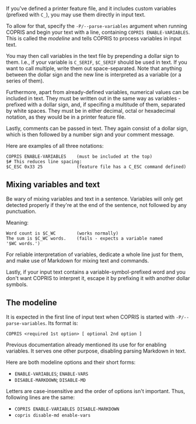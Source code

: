 If you've defined a printer feature file, and it includes custom variables (prefixed with `C_`), you may use them directly in input text.

To allow for that, specify the `-P/--parse-variables` argument when running COPRIS and begin your text with a line, containing `COPRIS ENABLE-VARIABLES`. This is called the *modeline* and tells COPRIS to process variables in input text.

You may then call variables in the text file by prepending a dollar sign to them. I.e., if your variable is `C_SERIF`, `$C_SERIF` should be used in text. If you want to call multiple, write them out space-separated. Note that anything between the dollar sign and the new line is interpreted as a variable (or a series of them).

Furthermore, apart from already-defined variables, numerical values can be included in text. They must be written out in the same way as variables - prefixed with a dollar sign, and, if specifing a multitude of them, separated by white spaces. They must be in either decimal, octal or hexadecimal notation, as they would be in a printer feature file.

Lastly, comments can be passed in text. They again consist of a dollar sign, which is then followed by a number sign and your comment message.

Here are examples of all three notations:

```
COPRIS ENABLE-VARIABLES    (must be included at the top)
$# This reduces line spacing:
$C_ESC 0x33 25             (feature file has a C_ESC command defined)
```


## Mixing variables and text

Be wary of mixing variables and text in a sentence. Variables will only get detected properly if they're at the end of the sentence, not followed by any punctuation.

Meaning:

```
Word count is $C_WC        (works normally)
The sum is $C_WC words.    (fails - expects a variable named '$WC words.')
```

For reliable interpretation of variables, dedicate a whole line just for them, and make use of Markdown for mixing text and commands.

Lastly, if your input text contains a variable-symbol-prefixed word and you don't want COPRIS to interpret it, escape it by prefixing it with another dollar symbols.


## The modeline

It is expected in the first line of input text when COPRIS is started with `-P/--parse-variables`. Its format is:

```
COPRIS <required 1st option> [ optional 2nd option ]
```

Previous documentation already mentioned its use for for enabling variables. It serves one other purpose, disabling parsing Markdown in text.

Here are both modeline options and their short forms:

- `ENABLE-VARIABLES`; `ENABLE-VARS`
- `DISABLE-MARKDOWN`; `DISABLE-MD`

Letters are case-insensitive and the order of options isn't important. Thus, following lines are the same:

- `COPRIS ENABLE-VARIABLES DISABLE-MARKDOWN`
- `copris disable-md enable-vars`
